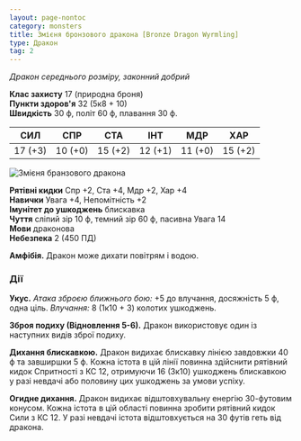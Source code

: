```yaml
---
layout: page-nontoc
category: monsters
title: Змієня бронзового дракона [Bronze Dragon Wyrmling]
type: Дракон
tag: 2
---
```


_Дракон середнього розміру, законний добрий_

**Клас захисту** 17 (природна броня)    
**Пункти здоров'я** 32 (5к8 + 10)    
**Швидкість** 30 ф, політ 60 ф, плавання 30 ф.

| СИЛ     | СПР     | СТА     | ІНТ     | МДР     | ХАР     |
| ------- | ------- | ------- | ------- | ------- | ------- |
| 17 (+3) | 10 (+0) | 15 (+2) | 12 (+1) | 11 (+0) | 15 (+2) |

![Змієня бранзового дракона](https://www.dndbeyond.com/avatars/thumbnails/16/492/1000/1000/636376306909593829.jpeg)

**Рятівні кидки** Спр +2, Ста +4, Мдр +2, Хар +4    
**Навички** Увага +4, Непомітність +2    
**Імунітет до ушкоджень** блискавка    
**Чуття** сліпий зір 10 ф, темний зір 60 ф, пасивна Увага 14    
**Мови** драконова    
**Небезпека** 2 (450 ПД)

**Амфібія.** Дракон може дихати повітрям і водою.

### Дії
**Укус.** _Атака зброєю ближнього бою:_ +5 до влучання, досяжність 5 ф, одна ціль. _Влучання:_ 8 (1к10 + 3) колотих ушкоджень.    

**Зброя подиху (Відновлення 5-6).** Дракон використовує один із наступних видів зброї подиху.    

**Дихання блискавкою.** Дракон видихає блискавку лінією завдовжки 40 ф та завширшки 5 ф. Кожна істота в цій лінії повинна здійснити рятівний кидок Спритності з КС 12, отримуючи 16 (3к10) ушкоджень блискавкою у разі невдачі або половину цих ушкоджень за умови успіху.    

**Огидне дихання.** Дракон видихає відштовхувальну енергію 30-футовим конусом. Кожна істота в цій області повинна зробити рятівний кидок Сили з КС 12. У разі невдачі істота відштовхується на 30 футів геть від дракона.
